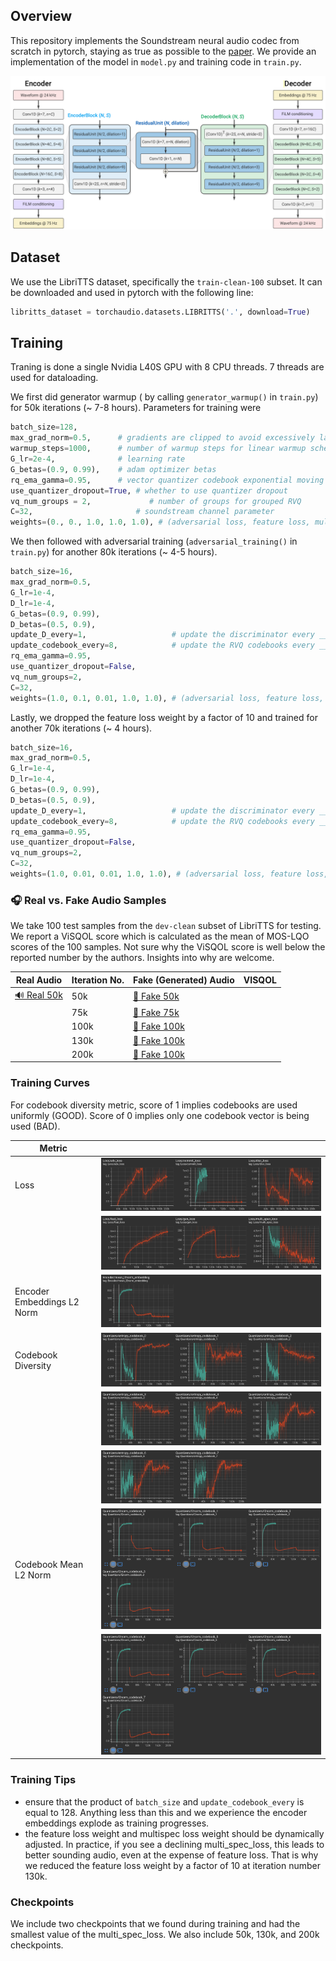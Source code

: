 ## Overview
This repository implements the Soundstream neural audio codec from scratch in pytorch, staying as true as possible to the [paper](https://arxiv.org/abs/2107.03312). We provide an implementation of the model in `model.py` and training code in `train.py`. 

![](./media/soundstream.png)


## Dataset
We use the LibriTTS dataset, specifically the `train-clean-100` subset. It can be downloaded and used in pytorch with the following line:

```python
libritts_dataset = torchaudio.datasets.LIBRITTS('.', download=True)
```
## Training

Traning is done a single Nvidia L40S GPU with 8 CPU threads. 7 threads are used for dataloading.

We first did generator warmup ( by calling `generator_warmup()` in `train.py`) for 50k iterations (~ 7-8 hours). Parameters for training were

```python
batch_size=128,
max_grad_norm=0.5,      # gradients are clipped to avoid excessively large updates
warmup_steps=1000,      # number of warmup steps for linear warmup schedule
G_lr=2e-4,              # learning rate
G_betas=(0.9, 0.99),    # adam optimizer betas
rq_ema_gamma=0.95,      # vector quantizer codebook exponential moving average update gamma
use_quantizer_dropout=True, # whether to use quantizer dropout
vq_num_groups = 2,             # number of groups for grouped RVQ
C=32,                       # soundstream channel parameter
weights=(0., 0., 1.0, 1.0, 1.0), # (adversarial loss, feature loss, multi_spectral loss, reconstruction loss, commitment loss)
```

We then followed with adversarial training (`adversarial_training()` in `train.py`) for another 80k iterations (~ 4-5 hours).

```python
batch_size=16,
max_grad_norm=0.5,
G_lr=1e-4,
D_lr=1e-4,
G_betas=(0.9, 0.99),
D_betas=(0.5, 0.9),
update_D_every=1,                   # update the discriminator every ___ iterations
update_codebook_every=8,            # update the RVQ codebooks every ___ iterations
rq_ema_gamma=0.95,
use_quantizer_dropout=False,
vq_num_groups=2,
C=32,
weights=(1.0, 0.1, 0.01, 1.0, 1.0), # (adversarial loss, feature loss, multi_spectral loss, reconstruction loss, commitment loss)
```

Lastly, we dropped the feature loss weight by a factor of 10 and trained for another 70k iterations (~ 4 hours).

```python
batch_size=16,
max_grad_norm=0.5,
G_lr=1e-4,
D_lr=1e-4,
G_betas=(0.9, 0.99),
D_betas=(0.5, 0.9),
update_D_every=1,                   # update the discriminator every ___ iterations
update_codebook_every=8,            # update the RVQ codebooks every ___ iterations
rq_ema_gamma=0.95,
use_quantizer_dropout=False,
vq_num_groups=2,
C=32,
weights=(1.0, 0.01, 0.01, 1.0, 1.0), # (adversarial loss, feature loss, multi_spectral loss, reconstruction loss, commitment loss)
```

### 🎧 Real vs. Fake Audio Samples

We take 100 test samples from the `dev-clean` subset of LibriTTS for testing. We report a ViSQOL score which is calculated as the mean of MOS-LQO scores of the 100 samples. Not sure why the ViSQOL score is well below the reported number by the authors. Insights into why are welcome.

| Real Audio                        | Iteration No.|  Fake (Generated) Audio             | VISQOL|
|-----------------------------------|--------------|-------------------------------------|-------|
|[🔊 Real 50k](media/5676.wav) | 50k               |  [🤖 Fake 50k](media/5676_50k.wav)   | |
|                              | 75k               |  [🤖 Fake 75k](media/5676_75k.wav)   | |
|                              | 100k              |  [🤖 Fake 100k](media/5676_100k.wav) | |
|                              | 130k              |  [🤖 Fake 100k](media/5676_130k.wav) | |
|                              | 200k              |  [🤖 Fake 100k](media/5676_200k.wav) | |

### Training Curves

For codebook diversity metric, score of 1 implies codebooks are used uniformly (GOOD). Score of 0 implies only one codebook vector is being used (BAD).

| Metric   |                    | 
|----------|------------------------------|
| Loss  | ![Loss 1](media/loss1.png) |
|       | ![Loss 2](media/loss2.png) |
| Encoder Embeddings L2 Norm| ![Enc 50k](media/enc_norm.png) |
| Codebook Diversity | ![Entropy 1](media/entropy1.png)  |
|                    | ![Entropy 2](media/entropy2.png)  |
|                    | ![Entropy 3](media/entropy3.png)  |
| Codebook Mean L2 Norm |![Norm 1](media/codebooknorm1.png) |
|                       |![Norm 2](media/codebooknorm2.png) |



### Training Tips

- ensure that the product of `batch_size` and `update_codebook_every` is equal to 128. Anything less than this and we experience the encoder embeddings explode as training progresses.
- the feature loss weight and multispec loss weight should be dynamically adjusted. In practice, if you see a declining multi_spec_loss, this leads to better sounding audio, even at the expense of feature loss. That is why we reduced the feature loss weight by a factor of 10 at iteration number 130k.

### Checkpoints
We include two checkpoints that we found during training and had the smallest value of the multi_spec_loss. We also include 50k, 130k, and 200k checkpoints.

